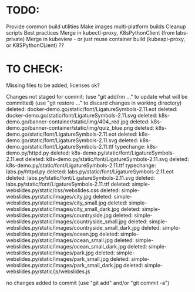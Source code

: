 
# TODO:
Provide common build utilities
Make images multi-platform builds
Cleanup scripts
Best practices
Merge in kubectl-proxy, K8sPythonClient (from labs-private)
Merge in kubeview - or just reuse container build (kubeapi-proxy, or K8SPythonCLient) ??

# TO CHECK:

Missing files to be added, licenses ok?


Changes not staged for commit:
  (use "git add/rm <file>..." to update what will be committed)
  (use "git restore <file>..." to discard changes in working directory)
	deleted:    docker-demo.go/static/font/LigatureSymbols-2.11.eot
	deleted:    docker-demo.go/static/font/LigatureSymbols-2.11.svg
	deleted:    k8s-demo.go/banner-container/static/img/404_red.jpg
	deleted:    k8s-demo.go/banner-container/static/img/quiz_blue.png
	deleted:    k8s-demo.go/static/font/LigatureSymbols-2.11.eot
	deleted:    k8s-demo.go/static/font/LigatureSymbols-2.11.svg
	deleted:    k8s-demo.go/static/font/LigatureSymbols-2.11.ttf
	typechange: k8s-demo.py/httpd.py
	deleted:    k8s-demo.py/static/font/LigatureSymbols-2.11.eot
	deleted:    k8s-demo.py/static/font/LigatureSymbols-2.11.svg
	deleted:    k8s-demo.py/static/font/LigatureSymbols-2.11.ttf
	typechange: labs.py/httpd.py
	deleted:    labs.py/static/font/LigatureSymbols-2.11.eot
	deleted:    labs.py/static/font/LigatureSymbols-2.11.svg
	deleted:    labs.py/static/font/LigatureSymbols-2.11.ttf
	deleted:    simple-webslides.py/static/css/webslides.css
	deleted:    simple-webslides.py/static/images/city.jpg
	deleted:    simple-webslides.py/static/images/city_small.jpg
	deleted:    simple-webslides.py/static/images/city_small_dark.jpg
	deleted:    simple-webslides.py/static/images/countryside.jpg
	deleted:    simple-webslides.py/static/images/countryside_small.jpg
	deleted:    simple-webslides.py/static/images/countryside_small_dark.jpg
	deleted:    simple-webslides.py/static/images/ocean.jpg
	deleted:    simple-webslides.py/static/images/ocean_small.jpg
	deleted:    simple-webslides.py/static/images/ocean_small_dark.jpg
	deleted:    simple-webslides.py/static/images/park.jpg
	deleted:    simple-webslides.py/static/images/park_small.jpg
	deleted:    simple-webslides.py/static/images/park_small_dark.jpg
	deleted:    simple-webslides.py/static/js/webslides.js

no changes added to commit (use "git add" and/or "git commit -a")
